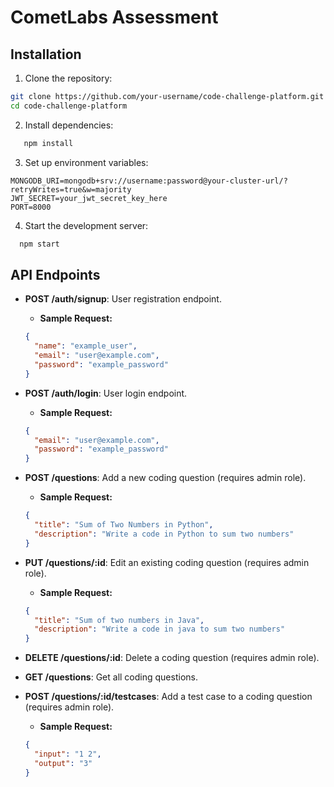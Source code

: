 # CometLabs Assessment

## Installation

1. Clone the repository:

```bash
git clone https://github.com/your-username/code-challenge-platform.git
cd code-challenge-platform
```

2. Install dependencies:

```bash
   npm install
```

3. Set up environment variables:

```
MONGODB_URI=mongodb+srv://username:password@your-cluster-url/?retryWrites=true&w=majority
JWT_SECRET=your_jwt_secret_key_here
PORT=8000
```

4. Start the development server:

```bash
  npm start
```

## API Endpoints

- **POST /auth/signup**: User registration endpoint.
  - **Sample Request:**
  ```json
  {
    "name": "example_user",
    "email": "user@example.com",
    "password": "example_password"
  }
  ```
- **POST /auth/login**: User login endpoint.
  - **Sample Request:**
  ```json
  {
    "email": "user@example.com",
    "password": "example_password"
  }
  ```
- **POST /questions**: Add a new coding question (requires admin role).

  - **Sample Request:**

  ```json
  {
    "title": "Sum of Two Numbers in Python",
    "description": "Write a code in Python to sum two numbers"
  }
  ```

- **PUT /questions/:id**: Edit an existing coding question (requires admin role).
  - **Sample Request:**
  ```json
  {
    "title": "Sum of two numbers in Java",
    "description": "Write a code in java to sum two numbers"
  }
  ```
- **DELETE /questions/:id**: Delete a coding question (requires admin role).
- **GET /questions**: Get all coding questions.
- **POST /questions/:id/testcases**: Add a test case to a coding question (requires admin role).
  - **Sample Request:**
  ```json
  {
    "input": "1 2",
    "output": "3"
  }
  ```
